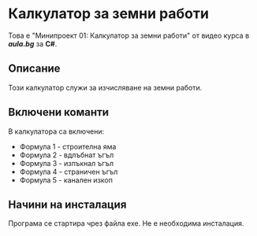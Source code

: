 ﻿# Калкулатор за земни работи
Това е "Минипроект 01: Калкулатор за земни работи" от видео курса в ***аula.bg*** за **C#**.
## Описание
Този калкулатор служи за изчисляване на земни работи.
## Включени команти

В калкулатора са включени:
* Формула 1 - строителна яма
* Формула 2 - вдлъбнат ъгъл
* Формула 3 - изпъкнал ъгъл
* Формула 4 - страничен ъгъл
* Формула 5 - канален изкоп

## Начини на инсталация
Програма се стартира чрез файла exe. Не е необходима инсталация.


